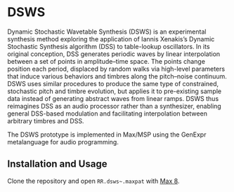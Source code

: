 # DSWS
Dynamic Stochastic Wavetable Synthesis (DSWS) is an experimental synthesis method exploring the application of Iannis Xenakis’s Dynamic Stochastic Synthesis algorithm (DSS) to table-lookup oscillators. In its original conception, DSS generates periodic waves by linear interpolation between a set of points in amplitude–time space. The points change position each period, displaced by random walks via high-level parameters that induce various behaviors and timbres along the pitch–noise continuum. DSWS uses similar procedures to produce the same type of constrained, stochastic pitch and timbre evolution, but applies it to pre-existing sample data instead of generating abstract waves from linear ramps. DSWS thus reimagines DSS as an audio processor rather than a synthesizer, enabling general DSS-based modulation and facilitating interpolation between arbitrary timbres and DSS.

The DSWS prototype is implemented in Max/MSP using the GenExpr metalanguage for audio programming.

## Installation and Usage
Clone the repository and open `RR.dsws~.maxpat` with [Max 8](https://cycling74.com/downloads).